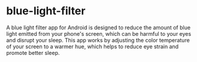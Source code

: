 # blue-light-filter
A blue light filter app for Android is designed to reduce the amount of blue light emitted from your phone's screen, which can be harmful to your eyes and disrupt your sleep. This app works by adjusting the color temperature of your screen to a warmer hue, which helps to reduce eye strain and promote better sleep.
